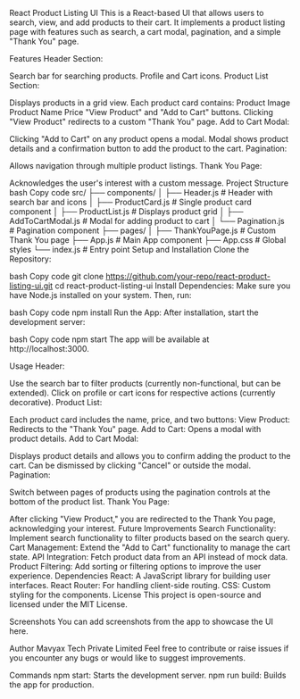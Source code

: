 React Product Listing UI
This is a React-based UI that allows users to search, view, and add products to their cart. It implements a product listing page with features such as search, a cart modal, pagination, and a simple "Thank You" page.

Features
Header Section:

Search bar for searching products.
Profile and Cart icons.
Product List Section:

Displays products in a grid view.
Each product card contains:
Product Image
Product Name
Price
"View Product" and "Add to Cart" buttons.
Clicking "View Product" redirects to a custom "Thank You" page.
Add to Cart Modal:

Clicking "Add to Cart" on any product opens a modal.
Modal shows product details and a confirmation button to add the product to the cart.
Pagination:

Allows navigation through multiple product listings.
Thank You Page:

Acknowledges the user's interest with a custom message.
Project Structure
bash
Copy code
src/
├── components/
│   ├── Header.js               # Header with search bar and icons
│   ├── ProductCard.js           # Single product card component
│   ├── ProductList.js           # Displays product grid
│   ├── AddToCartModal.js        # Modal for adding product to cart
│   └── Pagination.js            # Pagination component
├── pages/
│   ├── ThankYouPage.js          # Custom Thank You page
├── App.js                       # Main App component
├── App.css                      # Global styles
└── index.js                     # Entry point
Setup and Installation
Clone the Repository:

bash
Copy code
git clone https://github.com/your-repo/react-product-listing-ui.git
cd react-product-listing-ui
Install Dependencies: Make sure you have Node.js installed on your system. Then, run:

bash
Copy code
npm install
Run the App: After installation, start the development server:

bash
Copy code
npm start
The app will be available at http://localhost:3000.

Usage
Header:

Use the search bar to filter products (currently non-functional, but can be extended).
Click on profile or cart icons for respective actions (currently decorative).
Product List:

Each product card includes the name, price, and two buttons:
View Product: Redirects to the "Thank You" page.
Add to Cart: Opens a modal with product details.
Add to Cart Modal:

Displays product details and allows you to confirm adding the product to the cart.
Can be dismissed by clicking "Cancel" or outside the modal.
Pagination:

Switch between pages of products using the pagination controls at the bottom of the product list.
Thank You Page:

After clicking "View Product," you are redirected to the Thank You page, acknowledging your interest.
Future Improvements
Search Functionality: Implement search functionality to filter products based on the search query.
Cart Management: Extend the "Add to Cart" functionality to manage the cart state.
API Integration: Fetch product data from an API instead of mock data.
Product Filtering: Add sorting or filtering options to improve the user experience.
Dependencies
React: A JavaScript library for building user interfaces.
React Router: For handling client-side routing.
CSS: Custom styling for the components.
License
This project is open-source and licensed under the MIT License.

Screenshots
You can add screenshots from the app to showcase the UI here.

Author
Mavyax Tech Private Limited
Feel free to contribute or raise issues if you encounter any bugs or would like to suggest improvements.

Commands
npm start: Starts the development server.
npm run build: Builds the app for production.
